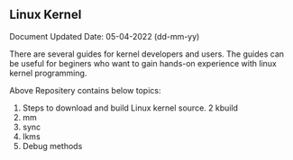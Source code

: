 Linux Kernel
------------
Document Updated Date: 05-04-2022 (dd-mm-yy)


There are several guides for kernel developers and users. The guides can be useful for beginers who want to gain hands-on experience with     linux kernel programming.

Above Repositery contains below topics:
  1. Steps to download and build Linux kernel source.
2 kbuild
3. mm
4. sync
5. lkms
6. Debug methods



